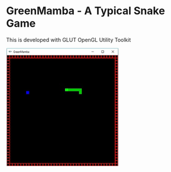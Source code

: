 # GreenMamba - A Typical Snake Game
This is developed with GLUT OpenGL Utility Toolkit

![alt text](screenshot.jpg "Snake Game")
